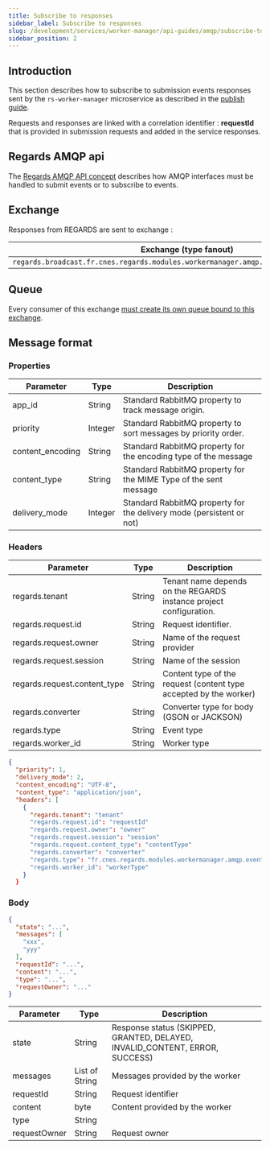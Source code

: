 ```yaml
---
title: Subscribe to responses
sidebar_label: Subscribe to responses
slug: /development/services/worker-manager/api-guides/amqp/subscribe-to-responses
sidebar_position: 2
---
```


## Introduction

This section describes how to subscribe to submission events responses sent by the `rs-worker-manager` microservice as
described in the [publish guide](./amqp-publish-request.md).

Requests and responses are linked with a correlation identifier : **requestId** that is provided in submission
requests and added in the service responses.

## Regards AMQP api

The [Regards AMQP API concept](../../../../concepts/06-amqp-api.md) describes how AMQP interfaces must be handled to
submit events or to subscribe to events.

## Exchange

Responses from REGARDS are sent to exchange :

| Exchange (type fanout)                                                                  | Virtual host                   |
|-----------------------------------------------------------------------------------------|--------------------------------|
| `regards.broadcast.fr.cnes.regards.modules.workermanager.amqp.events.out.ResponseEvent` | `regards.multitenant.manager`	 |

## Queue

Every consumer of this
exchange [must create its own queue bound to this exchange](../../../../concepts/06-amqp-api.md#subscribe-to-regards-published-events).

## Message format

### Properties

| Parameter        | Type    | Description                                                          |
|------------------|---------|----------------------------------------------------------------------|
| app_id           | String  | Standard RabbitMQ property to track message origin.                  |
| priority         | Integer | Standard RabbitMQ property to sort messages by priority order.       |
| content_encoding | String  | Standard RabbitMQ property for the encoding type of the message      |
| content_type     | String  | Standard RabbitMQ property for the MIME Type of the sent message     |
| delivery_mode    | Integer | Standard RabbitMQ property for the delivery mode (persistent or not) |

### Headers

| Parameter                    | Type   | Description                                                        |
|------------------------------|--------|--------------------------------------------------------------------|
| regards.tenant               | String | Tenant name depends on the REGARDS instance project configuration. |
| regards.request.id           | String | Request identifier.                                                |
| regards.request.owner        | String | Name of the request provider                                       |
| regards.request.session      | String | Name of the session                                                |
| regards.request.content_type | String | Content type of the request (content type accepted by the worker)  |
| regards.converter            | String | Converter type for body (GSON or JACKSON)                          | 
| regards.type                 | String | Event type                                                         |
| regards.worker_id            | String | Worker type                                                        |

```json title="Example of the properties and headers of a request event message"
{
  "priority": 1,
  "delivery_mode": 2,
  "content_encoding": "UTF-8",
  "content_type": "application/json",
  "headers": [
    {
      "regards.tenant": "tenant"
      "regards.request.id": "requestId"
      "regards.request.owner": "owner"
      "regards.request.session": "session"
      "regards.request.content_type": "contentType"
      "regards.converter": "converter"
      "regards.type": "fr.cnes.regards.modules.workermanager.amqp.events.out.ResponseEvent"
      "regards.worker_id": "workerType"
    }
  }
```

### Body

```json
{
  "state": "...",
  "messages": [
    "xxx",
    "yyy"
  ],
  "requestId": "...",
  "content": "...",
  "type": "...",
  "requestOwner": "..."
}
```

| Parameter    | Type           | Description                                                                  |
|--------------|----------------|------------------------------------------------------------------------------|
| state        | String         | Response status (SKIPPED, GRANTED, DELAYED, INVALID_CONTENT, ERROR, SUCCESS) |
| messages     | List of String | Messages provided by the worker                                              |
| requestId    | String         | Request identifier                                                           |
| content      | byte           | Content provided by the worker                                               |
| type         | String         |                                                                              |
| requestOwner | String         | Request owner                                                                |

